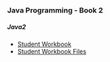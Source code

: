 ### Java Programming - Book 2


##### Java2
* [Student Workbook](java2.pdf)
* [Student Workbook Files](java2.zip)

